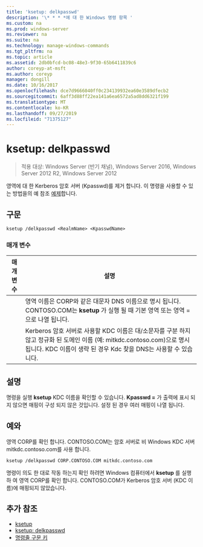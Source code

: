```yaml
---
title: 'ksetup: delkpasswd'
description: '\* * * *에 대 한 Windows 명령 항목 '
ms.custom: na
ms.prod: windows-server
ms.reviewer: na
ms.suite: na
ms.technology: manage-windows-commands
ms.tgt_pltfrm: na
ms.topic: article
ms.assetid: 2db0bfcd-bc08-48e3-9f30-65b6411839c6
author: coreyp-at-msft
ms.author: coreyp
manager: dongill
ms.date: 10/16/2017
ms.openlocfilehash: dce7d9666040ff0c234139932ea60e3589dfecb2
ms.sourcegitcommit: 6aff3d88ff22ea141a6ea6572a5ad8dd6321f199
ms.translationtype: MT
ms.contentlocale: ko-KR
ms.lasthandoff: 09/27/2019
ms.locfileid: "71375127"
---
```

# <a name="ksetupdelkpasswd"></a>ksetup: delkpasswd

>적용 대상: Windows Server (반기 채널), Windows Server 2016, Windows Server 2012 R2, Windows Server 2012

영역에 대 한 Kerberos 암호 서버 (Kpasswd)를 제거 합니다. 이 명령을 사용할 수 있는 방법을의 예 참조 [예제](#BKMK_Examples)합니다.
## <a name="syntax"></a>구문
```
ksetup /delkpasswd <RealmName> <KpasswdName>
```
### <a name="parameters"></a>매개 변수

|   매개 변수   |                                                                                                   설명                                                                                                   |
|---------------|-----------------------------------------------------------------------------------------------------------------------------------------------------------------------------------------------------------------|
|  <RealmName>  |                                영역 이름은 CORP와 같은 대문자 DNS 이름으로 명시 됩니다. CONTOSO.COM는 **ksetup** 가 실행 될 때 기본 영역 또는 영역 =으로 나열 됩니다.                                |
| <KpasswdName> | Kerberos 암호 서버로 사용할 KDC 이름은 대/소문자를 구분 하지 않고 정규화 된 도메인 이름 (예: mitkdc.contoso.com)으로 명시 됩니다. KDC 이름이 생략 된 경우 Kdc 찾을 DNS는 사용할 수 있습니다. |

## <a name="remarks"></a>설명
명령을 실행 **ksetup** KDC 이름을 확인할 수 있습니다. **Kpasswd =** 가 출력에 표시 되지 않으면 매핑이 구성 되지 않은 것입니다. 설정 된 경우 여러 매핑이 나열 됩니다.
## <a name="BKMK_Examples"></a>예와
영역 CORP를 확인 합니다. CONTOSO.COM는 암호 서버로 비 Windows KDC 서버 mitkdc.contoso.com를 사용 합니다.
```
ksetup /delkpasswd CORP.CONTOSO.COM mitkdc.contoso.com
```
명령이 의도 한 대로 작동 하는지 확인 하려면 Windows 컴퓨터에서 **ksetup** 를 실행 하 여 영역 CORP를 확인 합니다. CONTOSO.COM가 Kerberos 암호 서버 (KDC 이름)에 매핑되지 않았습니다.
## <a name="additional-references"></a>추가 참조
-   [ksetup](ksetup.md)
-   [ksetup: delkpasswd](ksetup-delkpasswd.md)
-   [명령줄 구문 키](command-line-syntax-key.md)
